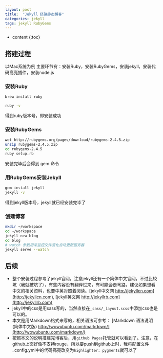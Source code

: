 ```yaml
---
layout: post
title:  "Jekyll 搭建静态博客"
categories: jekyll
tags: jekyll RubyGems
---
```


* content
{:toc}

## 搭建过程
以Mac系统为例
主要环节有：安装Ruby，安装RubyGems，安装jekyll，安装代码高亮插件，安装node.js

### 安装Ruby
```bash
brew install ruby

ruby -v
```




得到ruby版本号，即安装成功

### 安装RubyGems
```bash
wet http://rubygems.org/pages/download/rubygems-2.4.5.zip
unzip rubygems-2.4.5.zip
cd rubygems-2.4.5
ruby setup.rb
```
安装完毕后会得到 gem 命令

### 用RubyGems安装Jekyll

```bash
gem install jekyll
jekyll -v 
```
得到jekyll版本号，jekyll就已经安装完毕了


### 创建博客

```bash
mkdir ~/workspace
cd ~/workspace
jekyll new blog
cd blog
# watch 参数用来监控文件变化自动更新服务器
jekyll serve --watch
```

## 后续
*  整个安装过程参考了jekyll官网，注意jekyll还有一个简体中文官网，不过比较坑（我就被坑了），有些内容没有翻译过来，有可能会走弯路，建议如果想看中文的相关资料，也要中英对照着阅读。[jekyll中文网 http://jekyllcn.com](http://jekyllcn.com), [jekyll英文网 http://jekyllrb.com](http://jekyllrb.com)
*  jekyll中的css是用sass写的，当然直接在`_sass/_layout.scss`中添加css也是可以的。
*  本文是用Markdown格式来写的，相关语法可参考： [Markdown 语法说明 (简体中文版) http://wowubuntu.com/markdown/](http://wowubuntu.com/markdown/)  
*  按照本文的说明搭建完博客后，用`github Pages`托管就可以看到了。注意，在github上面好像不支持rouge，所以要push到github上时，我将配置文件_config.yml中的代码高亮改变为`highlighter: pygments`就可以了
